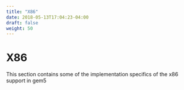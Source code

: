 ```yaml
---
title: "X86"
date: 2018-05-13T17:04:23-04:00
draft: false
weight: 50
---
```


# X86
This section contains some of the implementation specifics of the x86 support in gem5


